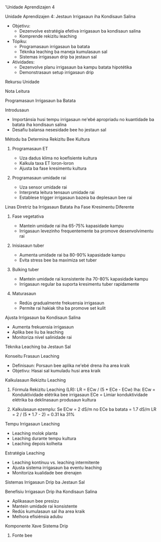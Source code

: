 'Unidade Aprendizajen 4

Unidade Aprendizajen 4: Jestaun Irrigasaun iha Kondisaun Salina
- Objetivu:
  * Dezenvolve estratégia efetiva irrigasaun ba kondisaun salina
  * Komprende rekizitu leaching
- Tópiku:
  * Programasaun irrigasaun ba batata
  * Téknika leaching ba maneja kumulasaun sal
  * Sistemas irrigasaun drip ba jestaun sal
- Atividades:
  * Dezenvolve planu irrigasaun ba kampu batata hipotétika
  * Demonstrasaun setup irrigasaun drip

Rekursu Unidade

Nota Leitura

Programasaun Irrigasaun ba Batata

Introdusaun
- Importánsia husi tempu irrigasaun ne'ebé apropriadu no kuantidade ba batata iha kondisaun salina
- Desafiu balansa nesesidade bee ho jestaun sal

Métodu ba Determina Rekizitu Bee Kultura
1. Programasaun ET
   - Uza dadus klima no koefisiente kultura
   - Kalkula taxa ET loron-loron
   - Ajusta ba fase kresimentu kultura

2. Programasaun umidade rai
   - Uza sensor umidade rai
   - Interpreta leitura tensaun umidade rai
   - Establese trigger irrigasaun bazeia ba deplesaun bee rai

Linas Diretriz ba Irrigasaun Batata iha Fase Kresimentu Diferente
1. Fase vegetativa
   - Mantein umidade rai iha 65-75% kapasidade kampu
   - Irrigasaun levezinho frequentemente ba promove desenvolvimentu rai

2. Inisiasaun tuber
   - Aumenta umidade rai ba 80-90% kapasidade kampu
   - Evita stress bee ba maximiza set tuber

3. Bulking tuber
   - Mantein umidade rai konsistente iha 70-80% kapasidade kampu
   - Irrigasaun regular ba suporta kresimentu tuber rapidamente

4. Maturasaun
   - Redús gradualmente frekuensia irrigasaun
   - Permite rai hakiak tiha ba promove set kulit

Ajusta Irrigasaun ba Kondisaun Salina
- Aumenta frekuensia irrigasaun
- Aplika bee liu ba leaching
- Monitoriza nível salinidade rai

Téknika Leaching ba Jestaun Sal

Konseitu Frasaun Leaching
- Definisaun: Porsaun bee aplika ne'ebé drena iha area kraik
- Objetivu: Hasai sal kumuladu husi area kraik

Kalkulasaun Rekizitu Leaching
1. Fórmula Rekizitu Leaching (LR):
   LR = ECw / (5 * ECe - ECw)
   Iha:
   ECw = Konduktividade elétrika bee irrigasaun
   ECe = Limiar konduktividade elétrika ba deklinasaun produsaun kultura

2. Kalkulasaun ezemplu:
   Se ECw = 2 dS/m no ECe ba batata = 1.7 dS/m
   LR = 2 / (5 * 1.7 - 2) = 0.31 ka 31%

Tempu Irrigasaun Leaching
- Leaching molok planta
- Leaching durante tempu kultura
- Leaching depois kolheita

Estratégia Leaching
- Leaching kontínuu vs. leaching intermitente
- Ajusta sistema irrigasaun ba eventu leaching
- Monitoriza kualidade bee drenajen

Sistemas Irrigasaun Drip ba Jestaun Sal

Benefísiu Irrigasaun Drip iha Kondisaun Salina
- Aplikasaun bee presizu
- Mantein umidade rai konsistente
- Redús kumulasaun sal iha area kraik
- Melhora efisiénsia adubu

Komponente Xave Sistema Drip
1. Fonte bee